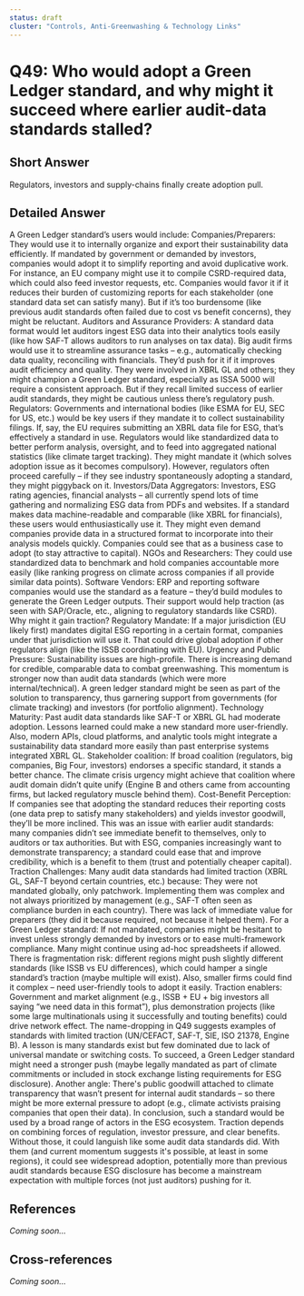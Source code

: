 ```yaml
---
status: draft
cluster: "Controls, Anti-Greenwashing & Technology Links"
---
```


# Q49: Who would adopt a Green Ledger standard, and why might it succeed where earlier audit-data standards stalled?

## Short Answer

Regulators, investors and supply-chains finally create adoption pull.

## Detailed Answer

A Green Ledger standard’s users would include:
Companies/Preparers: They would use it to internally organize and export their sustainability data efficiently. If mandated by government or demanded by investors, companies would adopt it to simplify reporting and avoid duplicative work. For instance, an EU company might use it to compile CSRD-required data, which could also feed investor requests, etc. Companies would favor it if it reduces their burden of customizing reports for each stakeholder (one standard data set can satisfy many). But if it’s too burdensome (like previous audit standards often failed due to cost vs benefit concerns), they might be reluctant.
Auditors and Assurance Providers: A standard data format would let auditors ingest ESG data into their analytics tools easily (like how SAF-T allows auditors to run analyses on tax data). Big audit firms would use it to streamline assurance tasks – e.g., automatically checking data quality, reconciling with financials. They’d push for it if it improves audit efficiency and quality. They were involved in XBRL GL and others; they might champion a Green Ledger standard, especially as ISSA 5000 will require a consistent approach. But if they recall limited success of earlier audit standards, they might be cautious unless there’s regulatory push.
Regulators: Governments and international bodies (like ESMA for EU, SEC for US, etc.) would be key users if they mandate it to collect sustainability filings. If, say, the EU requires submitting an XBRL data file for ESG, that’s effectively a standard in use. Regulators would like standardized data to better perform analysis, oversight, and to feed into aggregated national statistics (like climate target tracking). They might mandate it (which solves adoption issue as it becomes compulsory). However, regulators often proceed carefully – if they see industry spontaneously adopting a standard, they might piggyback on it.
Investors/Data Aggregators: Investors, ESG rating agencies, financial analysts – all currently spend lots of time gathering and normalizing ESG data from PDFs and websites. If a standard makes data machine-readable and comparable (like XBRL for financials), these users would enthusiastically use it. They might even demand companies provide data in a structured format to incorporate into their analysis models quickly. Companies could see that as a business case to adopt (to stay attractive to capital).
NGOs and Researchers: They could use standardized data to benchmark and hold companies accountable more easily (like ranking progress on climate across companies if all provide similar data points).
Software Vendors: ERP and reporting software companies would use the standard as a feature – they’d build modules to generate the Green Ledger outputs. Their support would help traction (as seen with SAP/Oracle, etc., aligning to regulatory standards like CSRD).
Why might it gain traction?
Regulatory Mandate: If a major jurisdiction (EU likely first) mandates digital ESG reporting in a certain format, companies under that jurisdiction will use it. That could drive global adoption if other regulators align (like the ISSB coordinating with EU).
Urgency and Public Pressure: Sustainability issues are high-profile. There is increasing demand for credible, comparable data to combat greenwashing. This momentum is stronger now than audit data standards (which were more internal/technical). A green ledger standard might be seen as part of the solution to transparency, thus garnering support from governments (for climate tracking) and investors (for portfolio alignment).
Technology Maturity: Past audit data standards like SAF-T or XBRL GL had moderate adoption. Lessons learned could make a new standard more user-friendly. Also, modern APIs, cloud platforms, and analytic tools might integrate a sustainability data standard more easily than past enterprise systems integrated XBRL GL.
Stakeholder coalition: If broad coalition (regulators, big companies, Big Four, investors) endorses a specific standard, it stands a better chance. The climate crisis urgency might achieve that coalition where audit domain didn’t quite unify (Engine B and others came from accounting firms, but lacked regulatory muscle behind them).
Cost-Benefit Perception: If companies see that adopting the standard reduces their reporting costs (one data prep to satisfy many stakeholders) and yields investor goodwill, they’ll be more inclined. This was an issue with earlier audit standards: many companies didn’t see immediate benefit to themselves, only to auditors or tax authorities. But with ESG, companies increasingly want to demonstrate transparency; a standard could ease that and improve credibility, which is a benefit to them (trust and potentially cheaper capital).
Traction Challenges: Many audit data standards had limited traction (XBRL GL, SAF-T beyond certain countries, etc.) because:
They were not mandated globally, only patchwork.
Implementing them was complex and not always prioritized by management (e.g., SAF-T often seen as compliance burden in each country).
There was lack of immediate value for preparers (they did it because required, not because it helped them).
For a Green Ledger standard:
If not mandated, companies might be hesitant to invest unless strongly demanded by investors or to ease multi-framework compliance. Many might continue using ad-hoc spreadsheets if allowed.
There is fragmentation risk: different regions might push slightly different standards (like ISSB vs EU differences), which could hamper a single standard’s traction (maybe multiple will exist).
Also, smaller firms could find it complex – need user-friendly tools to adopt it easily.
Traction enablers: Government and market alignment (e.g., ISSB + EU + big investors all saying “we need data in this format”), plus demonstration projects (like some large multinationals using it successfully and touting benefits) could drive network effect.
The name-dropping in Q49 suggests examples of standards with limited traction (UN/CEFACT, SAF-T, SIE, ISO 21378, Engine B). A lesson is many standards exist but few dominated due to lack of universal mandate or switching costs. To succeed, a Green Ledger standard might need a stronger push (maybe legally mandated as part of climate commitments or included in stock exchange listing requirements for ESG disclosure).
Another angle: There's public goodwill attached to climate transparency that wasn’t present for internal audit standards – so there might be more external pressure to adopt (e.g., climate activists praising companies that open their data).
In conclusion, such a standard would be used by a broad range of actors in the ESG ecosystem. Traction depends on combining forces of regulation, investor pressure, and clear benefits. Without those, it could languish like some audit data standards did. With them (and current momentum suggests it's possible, at least in some regions), it could see widespread adoption, potentially more than previous audit standards because ESG disclosure has become a mainstream expectation with multiple forces (not just auditors) pushing for it.

## References

*Coming soon...*

## Cross-references

*Coming soon...*